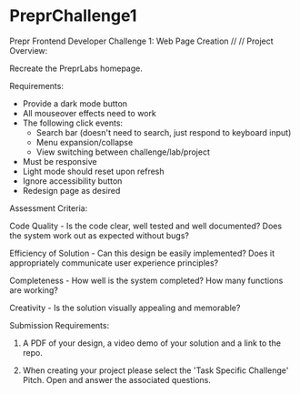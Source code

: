 # PreprChallenge1
Prepr Frontend Developer Challenge 1: Web Page Creation
//
//
Project Overview:

Recreate the PreprLabs homepage.

Requirements:

- Provide a dark mode button
- All mouseover effects need to work
- The following click events:
    - Search bar (doesn't need to search, just respond to keyboard input)
    - Menu expansion/collapse
    - View switching between challenge/lab/project
- Must be responsive
- Light mode should reset upon refresh
- Ignore accessibility button 
- Redesign page as desired

Assessment Criteria:

Code Quality - Is the code clear, well tested and well documented? Does the system work out as expected without bugs?

Efficiency of Solution - Can this design be easily implemented? Does it appropriately communicate user experience principles?

Completeness - How well is the system completed? How many functions are working?

Creativity - Is the solution visually appealing and memorable?

Submission Requirements:

  1. A PDF of your design, a video demo of your solution and a link to the repo. 

  2. When creating your project please select the 'Task Specific Challenge' Pitch. Open and answer the associated questions. 

